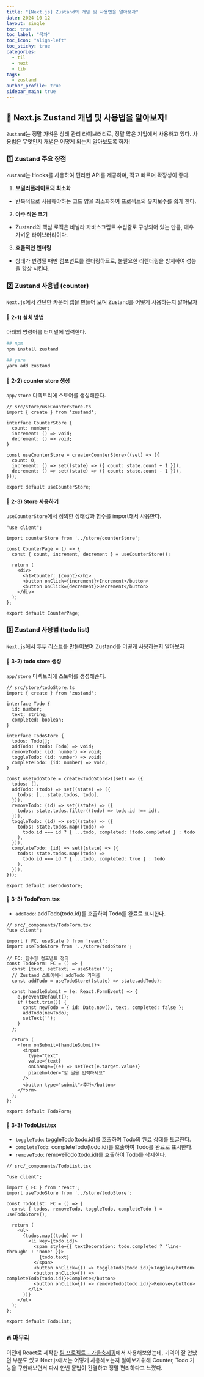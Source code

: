 ```yaml
---
title: "[Next.js] Zustand의 개념 및 사용법을 알아보자"
date: 2024-10-12
layout: single
toc: true
toc_label: "목차"
toc_icon: "align-left"
toc_sticky: true
categories:
  - til
  - next 
  - lib
tags:
  - zustand
author_profile: true
sidebar_main: true
---
```


## :ledger: Next.js Zustand 개념 및 사용법을 알아보자!
`Zustand`는 정말 가벼운 상태 관리 라이브러리로, 정말 많은 기업에서 사용하고 있다. 사용법은 무엇인지 개념은 어떻게 되는지 알아보도록 하자!

### :one: Zustand 주요 장점
`Zustand`는 Hooks를 사용하여 편리한 API를 제공하며, 작고 빠르며 확장성이 좋다.
1. **보일러플레이트의 최소화**
  - 반복적으로 사용해야하는 코드 양을 최소화하여 프로젝트의 유지보수를 쉽게 한다.
2. **아주 작은 크기** 
  - Zustand의 핵심 로직은 바닐라 자바스크립트 수십줄로 구성되어 있는 만큼, 매우 가벼운 라이브러리이다.
3. **효율적인 렌더링** 
  - 상태가 변경될 때만 컴포넌트를 렌더링하므로, 불필요한 리렌더링을 방지하여 성능을 향상 시킨다.

### :two: Zustand 사용법 (counter)
`Next.js`에서 간단한 카운터 앱을 만들어 보며 Zustand를 어떻게 사용하는지 알아보자

#### :pushpin: 2-1) 설치 방법
아래의 명령어를 터미널에 입력한다.

```bash
## npm
npm install zustand 

## yarn
yarn add zustand
```

#### :pushpin: 2-2) counter store 생성
`app/store` 디렉토리에 스토어를 생성해준다.

```tsx
// src/store/useCounterStore.ts
import { create } from 'zustand';

interface CounterStore {
  count: number;
  increment: () => void;
  decrement: () => void;
}

const useCounterStore = create<CounterStore>((set) => ({
  count: 0,
  increment: () => set((state) => ({ count: state.count + 1 })),
  decrement: () => set((state) => ({ count: state.count - 1 })),
}));

export default useCounterStore;
```

#### :pushpin: 2-3) Store 사용하기
`useCounterStore`에서 정의한 상태값과 함수를 import해서 사용한다.

```tsx
"use client";

import counterStore from '../store/counterStore';

const CounterPage = () => {
  const { count, increment, decrement } = useCounterStore();

  return (
    <div>
      <h1>Counter: {count}</h1>
      <button onClick={increment}>Increment</button>
      <button onClick={decrement}>Decrement</button>
    </div>
  );
};

export default CounterPage;
```

### :three: Zustand 사용법 (todo list)
`Next.js`에서 투두 리스트를 만들어보며 Zustand를 어떻게 사용하는지 알아보자

#### :pushpin: 3-2) todo store 생성
`app/store` 디렉토리에 스토어를 생성해준다.

```tsx
// src/store/todoStore.ts
import { create } from 'zustand';

interface Todo {
  id: number;
  text: string;
  completed: boolean;
}

interface TodoStore {
  todos: Todo[];
  addTodo: (todo: Todo) => void;
  removeTodo: (id: number) => void;
  toggleTodo: (id: number) => void;
  completeTodo: (id: number) => void;
}

const useTodoStore = create<TodoStore>((set) => ({
  todos: [],
  addTodo: (todo) => set((state) => ({
    todos: [...state.todos, todo],
  })),
  removeTodo: (id) => set((state) => ({
    todos: state.todos.filter((todo) => todo.id !== id),
  })),
  toggleTodo: (id) => set((state) => ({
    todos: state.todos.map((todo) =>
      todo.id === id ? { ...todo, completed: !todo.completed } : todo
    ),
  })),
  completeTodo: (id) => set((state) => ({
    todos: state.todos.map((todo) =>
      todo.id === id ? { ...todo, completed: true } : todo
    ),
  })),  
}));

export default useTodoStore;

```

#### :pushpin: 3-3) TodoFrom.tsx 
- `addTodo`: addTodo(todo.id)를 호출하여 Todo를 완료로 표시한다.

```tsx
// src/_components/TodoForm.tsx
"use client";

import { FC, useState } from 'react';
import useTodoStore from '../store/todoStore';

// FC: 함수형 컴포넌트 정의
const TodoForm: FC = () => {
  const [text, setText] = useState('');
  // Zustand 스토어에서 addTodo 가져옴
  const addTodo = useTodoStore((state) => state.addTodo);

  const handleSubmit = (e: React.FormEvent) => {
    e.preventDefault();
    if (text.trim()) {
      const newTodo = { id: Date.now(), text, completed: false };
      addTodo(newTodo);
      setText('');
    }
  };

  return (
    <form onSubmit={handleSubmit}>
      <input
        type="text"
        value={text}
        onChange={(e) => setText(e.target.value)}
        placeholder="할 일을 입력하세요"
      />
      <button type="submit">추가</button>
    </form>
  );
};

export default TodoForm;
```

#### :pushpin: 3-3) TodoList.tsx 
- `toggleTodo`: toggleTodo(todo.id)를 호출하여 Todo의 완료 상태를 토글한다.
- `completeTodo`: completeTodo(todo.id)를 호출하여 Todo를 완료로 표시한다.
- `removeTodo`: removeTodo(todo.id)를 호출하여 Todo를 삭제한다.

```tsx
// src/_components/TodoList.tsx

"use client";

import { FC } from 'react';
import useTodoStore from '../store/todoStore';

const TodoList: FC = () => {
  const { todos, removeTodo, toggleTodo, completeTodo } = useTodoStore();

  return (
    <ul>
      {todos.map((todo) => (
        <li key={todo.id}>
          <span style={{ textDecoration: todo.completed ? 'line-through' : 'none' }}>
            {todo.text}
          </span>
          <button onClick={() => toggleTodo(todo.id)}>Toggle</button>
          <button onClick={() => completeTodo(todo.id)}>Complete</button>
          <button onClick={() => removeTodo(todo.id)}>Remove</button>
        </li>
      ))}
    </ul>
  );
};

export default TodoList;

```

### :fire: 마무리
이전에 React로 제작한 [팀 프로젝트 - 가을축제핑](https://github.com/rarrit/festival-recommendations)에서 사용해보았는데, 기억이 잘 안났던 부분도 있고 Next.js에서는 어떻게 사용해보는지 알아보기위해 Counter, Todo 기능을 구현해보면서 다시 한번 문법이 간결하고 정말 편리하다고 느꼈다.
